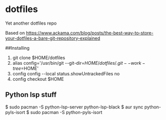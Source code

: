 # dotfiles
Yet another dotfiles repo

Based on
https://www.ackama.com/blog/posts/the-best-way-to-store-your-dotfiles-a-bare-git-repository-explained

##Installing
1. git clone <remote-git-repo-url> $HOME/dotfiles
2. alias config='/usr/bin/git --git-dir=$HOME/dotfiles/.git --work-tree=$HOME'
3. config config --local status.showUntrackedFiles no
4. config checkout $HOME

## Python lsp stuff
$ sudo pacman -S python-lsp-server python-lsp-black
$ aur sync python-pyls-isort
$ sudo pacman -S python-pyls-isort
